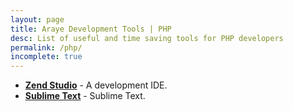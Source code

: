 ```yaml
---
layout: page
title: Araye Development Tools | PHP
desc: List of useful and time saving tools for PHP developers
permalink: /php/
incomplete: true
---
```

 
*   [**Zend Studio**](www.zend.com/Zend.Studio.11) - A development IDE.
*   [**Sublime Text**](www.sublimetext.com) - Sublime Text.
